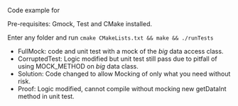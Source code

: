 Code example for <link to medium article>

Pre-requisites: Gmock, Test and CMake installed.

Enter any folder and run `cmake CMakeLists.txt && make && ./runTests`

* FullMock: code and unit test with a mock of the *big* data access class.
* CorruptedTest: Logic modified but unit test still pass due to pitfall of using MOCK_METHOD on *big* data class.
* Solution: Code changed to allow Mocking of only what you need without risk.
* Proof: Logic modified, cannot compile without mocking new getDataInt method in unit test.

